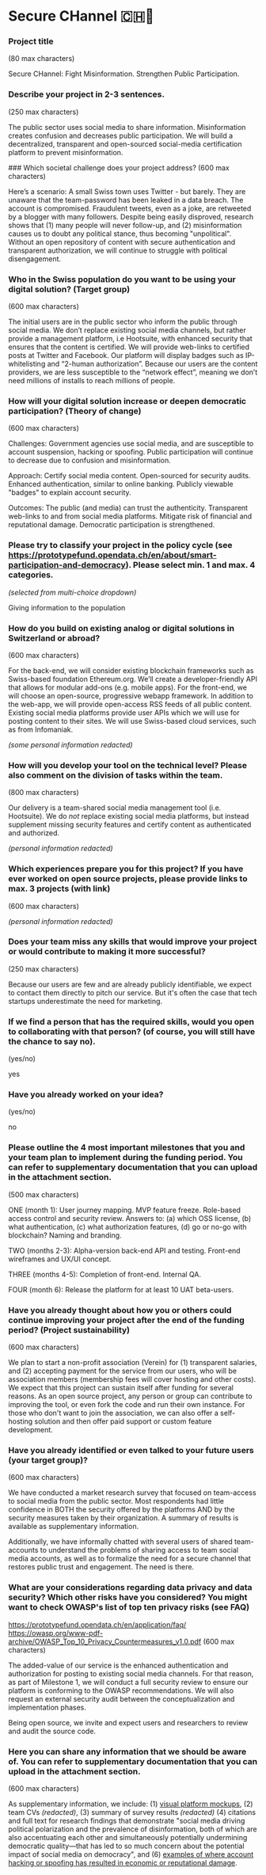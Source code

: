 # Secure CHannel 🇨🇭🔏

### Project title
(80 max characters)

Secure CHannel: Fight Misinformation. Strengthen Public Participation.

### Describe your project in 2-3 sentences.
(250 max characters)

The public sector uses social media to share information. Misinformation creates confusion and decreases public participation. We will build a decentralized, transparent and open-sourced social-media certification platform to prevent misinformation.

### Which societal challenge does your project address?
(600 max characters)

Here’s a scenario: A small Swiss town uses Twitter - but barely. They are unaware that the team-password has been leaked in a data breach. The account is compromised. Fraudulent tweets, even as a joke, are retweeted by a blogger with many followers. Despite being easily disproved, research shows that (1) many people will never follow-up, and (2) misinformation causes us to doubt any political stance, thus becoming "unpolitical". Without an open repository of content with secure authentication and transparent authorization, we will continue to struggle with political disengagement.

### Who in the Swiss population do you want to be using your digital solution? (Target group)
(600 max characters)

The initial users are in the public sector who inform the public through social media. We don’t replace existing social media channels, but rather provide a management platform, i.e Hootsuite, with enhanced security that ensures that the content is certified. We will provide web-links to certified posts at Twitter and Facebook. Our platform will display badges such as IP-whitelisting and “2-human authorization”. Because our users are the content providers, we are less susceptible to the “network effect”, meaning we don’t need millions of installs to reach millions of people.

### How will your digital solution increase or deepen democratic participation? (Theory of change)
(600 max characters)

Challenges: Government agencies use social media, and are susceptible to account suspension, hacking or spoofing. Public participation will continue to decrease due to confusion and misinformation.

Approach: Certify social media content. Open-sourced for security audits. Enhanced authentication, similar to online banking. Publicly viewable "badges" to explain account security.

Outcomes: The public (and media) can trust the authenticity. Transparent web-links to and from social media platforms. Mitigate risk of financial and reputational damage. Democratic participation is strengthened.

### Please try to classify your project in the policy cycle (see https://prototypefund.opendata.ch/en/about/smart-participation-and-democracy). Please select min. 1 and max. 4 categories.

*(selected from multi-choice dropdown)*

Giving information to the population

### How do you build on existing analog or digital solutions in Switzerland or abroad?
(600 max characters)

For the back-end, we will consider existing blockchain frameworks such as Swiss-based foundation Ethereum.org. We’ll create a developer-friendly API that allows for modular add-ons (e.g. mobile apps). For the front-end, we will choose an open-source, progressive webapp framework. In addition to the web-app, we will provide open-access RSS feeds of all public content. Existing social media platforms provide user APIs which we will use for posting content to their sites. We will use Swiss-based cloud services, such as from Infomaniak.

*(some personal information redacted)*


### How will you develop your tool on the technical level? Please also comment on the division of tasks within the team.
(800 max characters)

Our delivery is a team-shared social media management tool (i.e. Hootsuite). We do *not* replace existing social media platforms, but instead supplement missing security features and certify content as authenticated and authorized.

*(personal information redacted)*

### Which experiences prepare you for this project? If you have ever worked on open source projects, please provide links to max. 3 projects (with link)
(600 max characters)

*(personal information redacted)*

### Does your team miss any skills that would improve your project or would contribute to making it more successful?
(250 max characters)

Because our users are few and are already publicly identifiable, we expect to contact them directly to pitch our service. But it's often the case that tech startups underestimate the need for marketing.

### If we find a person that has the required skills, would you open to collaborating with that person? (of course, you will still have the chance to say no).
(yes/no)

yes

### Have you already worked on your idea?
(yes/no)

no

### Please outline the 4 most important milestones that you and your team plan to implement during the funding period. You can refer to supplementary documentation that you can upload in the attachment section.
(500 max characters)

ONE (month 1): User journey mapping. MVP feature freeze. Role-based access control and security review. Answers to: (a) which OSS license, (b) what authentication, (c) what authorization features, (d) go or no-go with blockchain? Naming and branding.

TWO (months 2-3): Alpha-version back-end API and testing. Front-end wireframes and UX/UI concept.

THREE (months 4-5): Completion of front-end. Internal QA.

FOUR (month 6): Release the platform for at least 10 UAT beta-users.

### Have you already thought about how you or others could continue improving your project after the end of the funding period? (Project sustainability)
(600 max characters)

We plan to start a non-profit association (Verein) for (1) transparent salaries, and (2) accepting payment for the service from our users, who will be association members (membership fees will cover hosting and other costs). We expect that this project can sustain itself after funding for several reasons. As an open source project, any person or group can contribute to improving the tool, or even fork the code and run their own instance. For those who don't want to join the association, we can also offer a self-hosting solution and then offer paid support or custom feature development.

### Have you already identified or even talked to your future users (your target group)?
(600 max characters)

We have conducted a market research survey that focused on team-access to social media from the public sector. Most respondents had little confidence in BOTH the security offered by the platforms AND by the security measures taken by their organization. A summary of results is available as supplementary information.

Additionally, we have informally chatted with several users of shared team-accounts to understand the problems of sharing access to team social media accounts, as well as to formalize the need for a secure channel that restores public trust and engagement. The need is there.

### What are your considerations regarding data privacy and data security? Which other risks have you considered? You might want to check OWASP's list of top ten privacy risks (see FAQ)
https://prototypefund.opendata.ch/en/application/faq/
https://owasp.org/www-pdf-archive/OWASP_Top_10_Privacy_Countermeasures_v1.0.pdf
(600 max characters)

The added-value of our service is the enhanced authentication and authorization for posting to existing social media channels. For that reason, as part of Milestone 1, we will conduct a full security review to ensure our platform is conforming to the OWASP recommendations. We will also request an external security audit between the conceptualization and implementation phases.

Being open source, we invite and expect users and researchers to review and audit the source code.

### Here you can share any information that we should be aware of. You can refer to supplementary documentation that you can upload in the attachment section.
(600 max characters)

As supplementary information, we include:
(1) [visual platform mockups](https://github.com/philshem/secure-channel/blob/master/mockup.pdf),
(2) team CVs *(redacted)*,
(3) summary of survey results *(redacted)*
(4) citations and full text for research findings that demonstrate "social media driving political polarization and the prevalence of disinformation, both of which are also accentuating each other and simultaneously potentially undermining democratic quality—that has led to so much concern about the potential impact of social media on democracy", and
(6) [examples of where account hacking or spoofing has resulted in economic or reputational damage](https://github.com/philshem/secure-channel/blob/master/social_media_risks.md).
